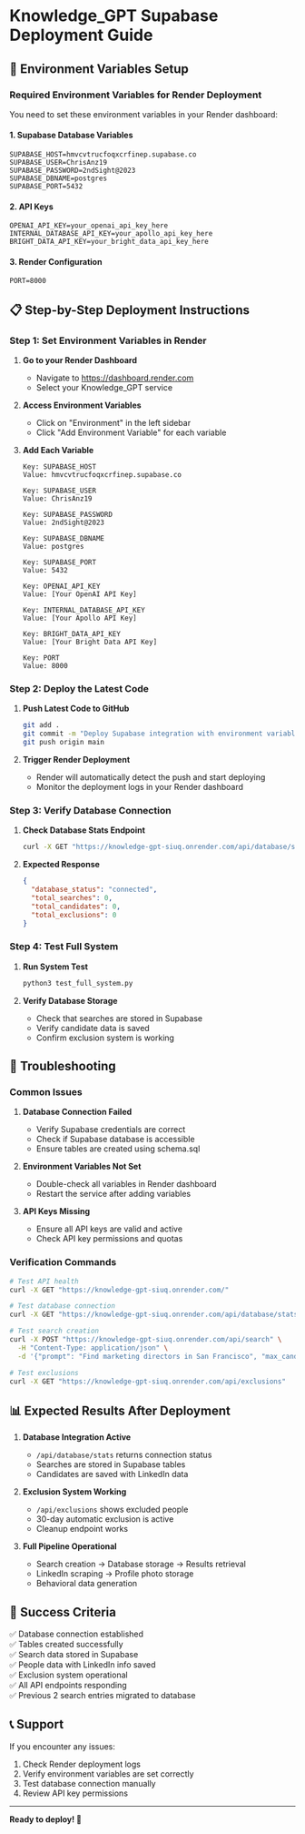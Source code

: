 # Knowledge_GPT Supabase Deployment Guide

## 🚀 Environment Variables Setup

### Required Environment Variables for Render Deployment

You need to set these environment variables in your Render dashboard:

#### 1. **Supabase Database Variables**
```
SUPABASE_HOST=hmvcvtrucfoqxcrfinep.supabase.co
SUPABASE_USER=ChrisAnz19
SUPABASE_PASSWORD=2ndSight@2023
SUPABASE_DBNAME=postgres
SUPABASE_PORT=5432
```

#### 2. **API Keys**
```
OPENAI_API_KEY=your_openai_api_key_here
INTERNAL_DATABASE_API_KEY=your_apollo_api_key_here
BRIGHT_DATA_API_KEY=your_bright_data_api_key_here
```

#### 3. **Render Configuration**
```
PORT=8000
```

## 📋 Step-by-Step Deployment Instructions

### Step 1: Set Environment Variables in Render

1. **Go to your Render Dashboard**
   - Navigate to https://dashboard.render.com
   - Select your Knowledge_GPT service

2. **Access Environment Variables**
   - Click on "Environment" in the left sidebar
   - Click "Add Environment Variable" for each variable

3. **Add Each Variable**
   ```
   Key: SUPABASE_HOST
   Value: hmvcvtrucfoqxcrfinep.supabase.co
   
   Key: SUPABASE_USER
   Value: ChrisAnz19
   
   Key: SUPABASE_PASSWORD
   Value: 2ndSight@2023
   
   Key: SUPABASE_DBNAME
   Value: postgres
   
   Key: SUPABASE_PORT
   Value: 5432
   
   Key: OPENAI_API_KEY
   Value: [Your OpenAI API Key]
   
   Key: INTERNAL_DATABASE_API_KEY
   Value: [Your Apollo API Key]
   
   Key: BRIGHT_DATA_API_KEY
   Value: [Your Bright Data API Key]
   
   Key: PORT
   Value: 8000
   ```

### Step 2: Deploy the Latest Code

1. **Push Latest Code to GitHub**
   ```bash
   git add .
   git commit -m "Deploy Supabase integration with environment variables"
   git push origin main
   ```

2. **Trigger Render Deployment**
   - Render will automatically detect the push and start deploying
   - Monitor the deployment logs in your Render dashboard

### Step 3: Verify Database Connection

1. **Check Database Stats Endpoint**
   ```bash
   curl -X GET "https://knowledge-gpt-siuq.onrender.com/api/database/stats"
   ```

2. **Expected Response**
   ```json
   {
     "database_status": "connected",
     "total_searches": 0,
     "total_candidates": 0,
     "total_exclusions": 0
   }
   ```

### Step 4: Test Full System

1. **Run System Test**
   ```bash
   python3 test_full_system.py
   ```

2. **Verify Database Storage**
   - Check that searches are stored in Supabase
   - Verify candidate data is saved
   - Confirm exclusion system is working

## 🔧 Troubleshooting

### Common Issues

1. **Database Connection Failed**
   - Verify Supabase credentials are correct
   - Check if Supabase database is accessible
   - Ensure tables are created using schema.sql

2. **Environment Variables Not Set**
   - Double-check all variables in Render dashboard
   - Restart the service after adding variables

3. **API Keys Missing**
   - Ensure all API keys are valid and active
   - Check API key permissions and quotas

### Verification Commands

```bash
# Test API health
curl -X GET "https://knowledge-gpt-siuq.onrender.com/"

# Test database connection
curl -X GET "https://knowledge-gpt-siuq.onrender.com/api/database/stats"

# Test search creation
curl -X POST "https://knowledge-gpt-siuq.onrender.com/api/search" \
  -H "Content-Type: application/json" \
  -d '{"prompt": "Find marketing directors in San Francisco", "max_candidates": 1}'

# Test exclusions
curl -X GET "https://knowledge-gpt-siuq.onrender.com/api/exclusions"
```

## 📊 Expected Results After Deployment

1. **Database Integration Active**
   - `/api/database/stats` returns connection status
   - Searches are stored in Supabase tables
   - Candidates are saved with LinkedIn data

2. **Exclusion System Working**
   - `/api/exclusions` shows excluded people
   - 30-day automatic exclusion is active
   - Cleanup endpoint works

3. **Full Pipeline Operational**
   - Search creation → Database storage → Results retrieval
   - LinkedIn scraping → Profile photo storage
   - Behavioral data generation

## 🎯 Success Criteria

✅ Database connection established  
✅ Tables created successfully  
✅ Search data stored in Supabase  
✅ People data with LinkedIn info saved  
✅ Exclusion system operational  
✅ All API endpoints responding  
✅ Previous 2 search entries migrated to database  

## 📞 Support

If you encounter any issues:
1. Check Render deployment logs
2. Verify environment variables are set correctly
3. Test database connection manually
4. Review API key permissions

---

**Ready to deploy! 🚀** 